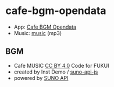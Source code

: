 # cafe-bgm-opendata

- App: [Cafe BGM Opendata](https://code4fukui.github.io/cafe-bgm-opendata/)
- Music: [music](music) (mp3)

## BGM

- Cafe MUSIC [CC BY 4.0](https://creativecommons.org/licenses/by/4.0/deed.ja) Code for FUKUI
- created by Inst Demo / [suno-api-js](https://github.com/code4fukui/suno-api-js/)
- powered by [SUNO API](https://sunoapi.org/)
